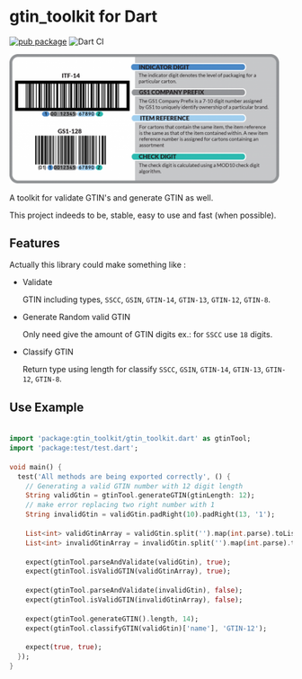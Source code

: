 # gtin_toolkit for Dart

[![pub package](https://img.shields.io/pub/v/gtin_toolkit.svg)](https://pub.dev/packages/gtin_toolkit)
![Dart CI](https://github.com/vinicioslc/gtin-toolkit-dart/workflows/Dart%20CI/badge.svg)

<div style="max-width: 50vw;">

![Illustrative Image](.github/images/gtin_anatomy.png)

</div>

A toolkit for validate GTIN's and generate GTIN as well.

This project indeeds to be, stable, easy to use and fast (when possible).

## Features

Actually this library could make something like :

- Validate

  GTIN including types, `SSCC`, `GSIN`, `GTIN-14`, `GTIN-13`, `GTIN-12`, `GTIN-8`.

- Generate Random valid GTIN

  Only need give the amount of GTIN digits ex.: for `SSCC` use `18` digits.

- Classify GTIN

  Return type using length for classify `SSCC`, `GSIN`, `GTIN-14`, `GTIN-13`, `GTIN-12`, `GTIN-8`.

## Use Example

```dart

import 'package:gtin_toolkit/gtin_toolkit.dart' as gtinTool;
import 'package:test/test.dart';

void main() {
  test('All methods are being exported correctly', () {
    // Generating a valid GTIN number with 12 digit length
    String validGtin = gtinTool.generateGTIN(gtinLength: 12);
    // make error replacing two right number with 1
    String invalidGtin = validGtin.padRight(10).padRight(13, '1');

    List<int> validGtinArray = validGtin.split('').map(int.parse).toList();
    List<int> invalidGtinArray = invalidGtin.split('').map(int.parse).toList();

    expect(gtinTool.parseAndValidate(validGtin), true);
    expect(gtinTool.isValidGTIN(validGtinArray), true);

    expect(gtinTool.parseAndValidate(invalidGtin), false);
    expect(gtinTool.isValidGTIN(invalidGtinArray), false);

    expect(gtinTool.generateGTIN().length, 14);
    expect(gtinTool.classifyGTIN(validGtin)['name'], 'GTIN-12');

    expect(true, true);
  });
}


```
